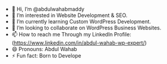 - 👋 Hi, I’m @abdulwahabmaddy
- 👀 I’m interested in Website Development & SEO.
- 🌱 I’m currently learning Custom WordPress Development.
- 💞️ I’m looking to collaborate on WordPress Business Websites.
- 📫 How to reach me Through my LinkedIn Profile: (https://www.linkedin.com/in/abdul-wahab-wp-expert/)
- 😄 Pronouns: Abdul Wahab
- ⚡ Fun fact: Born to Develope

<!---
abdulwahabmaddy/abdulwahabmaddy is a ✨ special ✨ repository because its `README.md` (this file) appears on your GitHub profile.
You can click the Preview link to take a look at your changes.
--->
